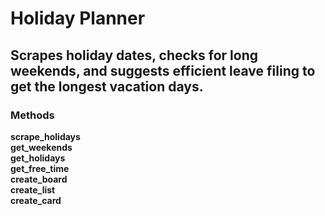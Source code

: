 # Holiday Planner
## Scrapes holiday dates, checks for long weekends, and suggests efficient leave filing to get the longest vacation days.

### Methods
**scrape_holidays**\
**get_weekends**\
**get_holidays**\
**get_free_time**\
**create_board**\
**create_list**\
**create_card**
